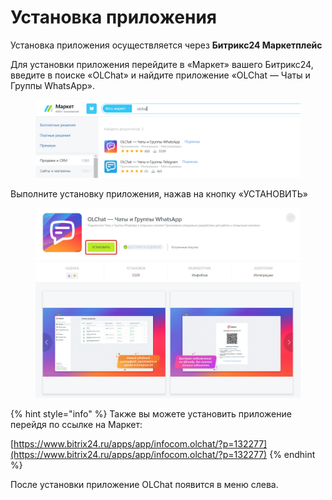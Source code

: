 # Установка приложения

Установка приложения осуществляется через **Битрикс24 Маркетплейс**

Для установки приложения перейдите в «Маркет» вашего Битрикс24, введите в поиске «OLChat» и найдите приложение «OLChat — Чаты и Группы WhatsApp».

<figure><img src="../.gitbook/assets/2024-12-12_17-39-36.png" alt=""><figcaption></figcaption></figure>

Выполните установку приложения, нажав на кнопку «УСТАНОВИТЬ»

<figure><img src="../.gitbook/assets/image (40).jpg" alt=""><figcaption></figcaption></figure>

{% hint style="info" %}
Также вы можете установить приложение перейдя по ссылке на Маркет:&#x20;

[https://www.bitrix24.ru/apps/app/infocom.olchat/?p=132277](https://www.bitrix24.ru/apps/app/infocom.olchat/?p=132277)
{% endhint %}

После установки приложение OLChat появится в меню слева.

